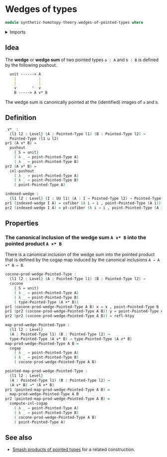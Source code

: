 # Wedges of types

```agda
module synthetic-homotopy-theory.wedges-of-pointed-types where
```

<details><summary>Imports</summary>

```agda
open import foundation.cartesian-product-types
open import foundation.constant-maps
open import foundation.dependent-pair-types
open import foundation.equivalences
open import foundation.homotopies
open import foundation.identity-types
open import foundation.unit-type
open import foundation.universe-levels

open import structured-types.pointed-cartesian-product-types
open import structured-types.pointed-maps
open import structured-types.pointed-types

open import synthetic-homotopy-theory.cocones-under-spans
open import synthetic-homotopy-theory.cofibers
open import synthetic-homotopy-theory.pushouts
```

</details>

## Idea

The **wedge** or **wedge sum** of two pointed types `a : A` and `b : B` is
defined by the following pushout.

```md
  unit ------> A
    |          |
    |          |
    v       ⌜  v
    B -----> A ∨* B
```

The wedge sum is canonically pointed at the (identified) images of `a` and `b`.

## Definition

```agda
_∨*_ :
  {l1 l2 : Level} (A : Pointed-Type l1) (B : Pointed-Type l2) →
  Pointed-Type (l1 ⊔ l2)
pr1 (A ∨* B) =
  pushout
    { S = unit}
    ( λ _ → point-Pointed-Type A)
    ( λ _ → point-Pointed-Type B)
pr2 (A ∨* B) =
  inl-pushout
    ( λ _ → point-Pointed-Type A)
    ( λ _ → point-Pointed-Type B)
    ( point-Pointed-Type A)

indexed-wedge :
  {l1 l2 : Level} (I : UU l1) (A : I → Pointed-Type l2) → Pointed-Type (l1 ⊔ l2)
pr1 (indexed-wedge I A) = cofiber (λ i → i , point-Pointed-Type (A i))
pr2 (indexed-wedge I A) = pt-cofiber (λ i → i , point-Pointed-Type (A i))
```

## Properties

### The canonical inclusion of the wedge sum `A ∨* B` into the pointed product `A ×* B`

There is a canonical inclusion of the wedge sum into the pointed product that is
defined by the cogap map induced by the canonical inclusions `A → A ×* B ← B`.

```agda
cocone-prod-wedge-Pointed-Type :
  {l1 l2 : Level} (A : Pointed-Type l1) (B : Pointed-Type l2) →
  cocone
    { S = unit}
    ( λ _ → point-Pointed-Type A)
    ( λ _ → point-Pointed-Type B)
    ( type-Pointed-Type (A ×* B))
pr1 (cocone-prod-wedge-Pointed-Type A B) x = x , point-Pointed-Type B
pr1 (pr2 (cocone-prod-wedge-Pointed-Type A B)) y = point-Pointed-Type A , y
pr2 (pr2 (cocone-prod-wedge-Pointed-Type A B)) = refl-htpy

map-prod-wedge-Pointed-Type :
  {l1 l2 : Level}
  (A : Pointed-Type l1) (B : Pointed-Type l2) →
  type-Pointed-Type (A ∨* B) → type-Pointed-Type (A ×* B)
map-prod-wedge-Pointed-Type A B =
  cogap
    ( λ _ → point-Pointed-Type A)
    ( λ _ → point-Pointed-Type B)
    ( cocone-prod-wedge-Pointed-Type A B)

pointed-map-prod-wedge-Pointed-Type :
  {l1 l2 : Level}
  (A : Pointed-Type l1) (B : Pointed-Type l2) →
  (A ∨* B) →* (A ×* B)
pr1 (pointed-map-prod-wedge-Pointed-Type A B) =
  map-prod-wedge-Pointed-Type A B
pr2 (pointed-map-prod-wedge-Pointed-Type A B) =
  compute-inl-cogap
    ( λ _ → point-Pointed-Type A)
    ( λ _ → point-Pointed-Type B)
    ( cocone-prod-wedge-Pointed-Type A B)
    ( point-Pointed-Type A)
```

## See also

- [Smash products of pointed types](synthetic-homotopy-theory.smash-products-of-pointed-types.md)
  for a related construction.

